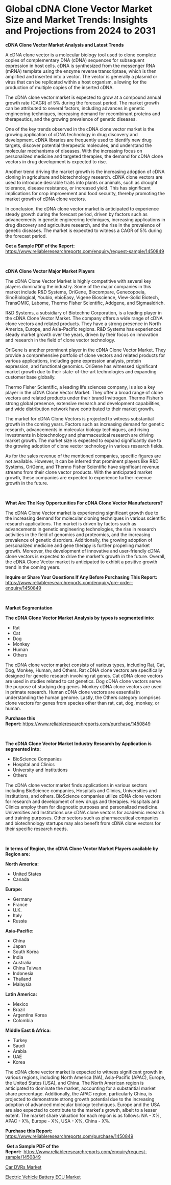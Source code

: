 <p><h1>Global cDNA Clone Vector Market Size and Market Trends: Insights and Projections from 2024 to 2031</h1></p><p><strong>cDNA Clone Vector Market Analysis and Latest Trends</strong></p>
<p><p>A cDNA clone vector is a molecular biology tool used to clone complete copies of complementary DNA (cDNA) sequences for subsequent expression in host cells. cDNA is synthesized from the messenger RNA (mRNA) template using the enzyme reverse transcriptase, which is then amplified and inserted into a vector. The vector is generally a plasmid or virus that can be replicated within a host organism, allowing for the production of multiple copies of the inserted cDNA.</p><p>The cDNA clone vector market is expected to grow at a compound annual growth rate (CAGR) of 5% during the forecast period. The market growth can be attributed to several factors, including advances in genetic engineering techniques, increasing demand for recombinant proteins and therapeutics, and the growing prevalence of genetic diseases.</p><p>One of the key trends observed in the cDNA clone vector market is the growing application of cDNA technology in drug discovery and development. cDNA libraries are frequently used to identify new drug targets, discover potential therapeutic molecules, and understand the molecular mechanisms of diseases. With the increasing focus on personalized medicine and targeted therapies, the demand for cDNA clone vectors in drug development is expected to rise.</p><p>Another trend driving the market growth is the increasing adoption of cDNA cloning in agriculture and biotechnology research. cDNA clone vectors are used to introduce desirable traits into plants or animals, such as drought tolerance, disease resistance, or increased yield. This has significant implications for crop improvement and food security, thereby promoting the market growth of cDNA clone vectors.</p><p>In conclusion, the cDNA clone vector market is anticipated to experience steady growth during the forecast period, driven by factors such as advancements in genetic engineering techniques, increasing applications in drug discovery and agriculture research, and the rise in the prevalence of genetic diseases. The market is expected to witness a CAGR of 5% during the forecast period.</p></p>
<p><strong>Get a Sample PDF of the Report:&nbsp;</strong> <a href="https://www.reliableresearchreports.com/enquiry/request-sample/1450849">https://www.reliableresearchreports.com/enquiry/request-sample/1450849</a></p>
<p>&nbsp;</p>
<p><strong>cDNA Clone Vector Major Market Players</strong></p>
<p><p>The cDNA Clone Vector Market is highly competitive with several key players dominating the industry. Some of the major companies in this market include R&D Systems, OriGene, Biocompare, Genecopoeia, SinoBiological, Youbio, ebioEasy, Vigene Bioscience, View-Solid Biotech, TransOMIC, Labome, Thermo Fisher Scientific, Addgene, and Sigmaaldrich. </p><p>R&D Systems, a subsidiary of Biotechne Corporation, is a leading player in the cDNA Clone Vector Market. The company offers a wide range of cDNA clone vectors and related products. They have a strong presence in North America, Europe, and Asia-Pacific regions. R&D Systems has experienced steady market growth over the years, driven by their focus on innovation and research in the field of clone vector technology. </p><p>OriGene is another prominent player in the cDNA Clone Vector Market. They provide a comprehensive portfolio of clone vectors and related products for various applications, including gene expression analysis, protein expression, and functional genomics. OriGene has witnessed significant market growth due to their state-of-the-art technologies and expanding customer base globally.</p><p>Thermo Fisher Scientific, a leading life sciences company, is also a key player in the cDNA Clone Vector Market. They offer a broad range of clone vectors and related products under their brand Invitrogen. Thermo Fisher's strong global presence, extensive research and development capabilities, and wide distribution network have contributed to their market growth.</p><p>The market for cDNA Clone Vectors is projected to witness substantial growth in the coming years. Factors such as increasing demand for genetic research, advancements in molecular biology techniques, and rising investments in biotechnology and pharmaceutical research are driving market growth. The market size is expected to expand significantly due to the growing adoption of clone vector technology in various research fields.</p><p>As for the sales revenue of the mentioned companies, specific figures are not available. However, it can be inferred that prominent players like R&D Systems, OriGene, and Thermo Fisher Scientific have significant revenue streams from their clone vector products. With the anticipated market growth, these companies are expected to experience further revenue growth in the future.</p></p>
<p>&nbsp;</p>
<p><strong>What Are The Key Opportunities For cDNA Clone Vector Manufacturers?</strong></p>
<p><p>The cDNA Clone Vector market is experiencing significant growth due to the increasing demand for molecular cloning techniques in various scientific research applications. The market is driven by factors such as advancements in genetic engineering technologies, the rise in research activities in the field of genomics and proteomics, and the increasing prevalence of genetic disorders. Additionally, the growing adoption of personalized medicine and gene therapy is further propelling market growth. Moreover, the development of innovative and user-friendly cDNA clone vectors is expected to drive the market's growth in the future. Overall, the cDNA Clone Vector market is anticipated to exhibit a positive growth trend in the coming years.</p></p>
<p><strong>Inquire or Share Your Questions If Any Before Purchasing This Report:</strong> <a href="https://www.reliableresearchreports.com/enquiry/pre-order-enquiry/1450849">https://www.reliableresearchreports.com/enquiry/pre-order-enquiry/1450849</a></p>
<p>&nbsp;</p>
<p><strong>Market Segmentation</strong></p>
<p><strong>The cDNA Clone Vector Market Analysis by types is segmented into:</strong></p>
<p><ul><li>Rat</li><li>Cat</li><li>Dog</li><li>Monkey</li><li>Human</li><li>Others</li></ul></p>
<p><p>The cDNA clone vector market consists of various types, including Rat, Cat, Dog, Monkey, Human, and Others. Rat cDNA clone vectors are specifically designed for genetic research involving rat genes. Cat cDNA clone vectors are used in studies related to cat genetics. Dog cDNA clone vectors serve the purpose of studying dog genes. Monkey cDNA clone vectors are used in primate research. Human cDNA clone vectors are essential in understanding the human genome. Lastly, the Others category comprises clone vectors for genes from species other than rat, cat, dog, monkey, or human.</p></p>
<p><strong>Purchase this Report:&nbsp;</strong><a href="https://www.reliableresearchreports.com/purchase/1450849">https://www.reliableresearchreports.com/purchase/1450849</a></p>
<p>&nbsp;</p>
<p><strong>The cDNA Clone Vector Market Industry Research by Application is segmented into:</strong></p>
<p><ul><li>BioScience Companies</li><li>Hospital and Clinics</li><li>University and Institutions</li><li>Others</li></ul></p>
<p><p>The cDNA clone vector market finds applications in various sectors including BioScience companies, Hospitals and Clinics, Universities and Institutions, and others. BioScience companies utilize cDNA clone vectors for research and development of new drugs and therapies. Hospitals and Clinics employ them for diagnostic purposes and personalized medicine. Universities and Institutions use cDNA clone vectors for academic research and training purposes. Other sectors such as pharmaceutical companies and biotechnology startups may also benefit from cDNA clone vectors for their specific research needs.</p></p>
<p>&nbsp;</p>
<p><strong>In terms of Region, the cDNA Clone Vector Market Players available by Region are:</strong></p>
<p>
    <p> <strong> North America: </strong>
        <ul>
            <li>United States</li>
            <li>Canada</li>
        </ul>
        </p> 
    <p> <strong> Europe: </strong>
        <ul>
            <li>Germany</li>
            <li>France</li>
            <li>U.K.</li>
            <li>Italy</li>
            <li>Russia</li>
        </ul>
        </p> 
    <p> <strong> Asia-Pacific: </strong>
        <ul>
            <li>China</li>
            <li>Japan</li>
            <li>South Korea</li>
            <li>India</li>
            <li>Australia</li>
            <li>China Taiwan</li>
            <li>Indonesia</li>
            <li>Thailand</li>
            <li>Malaysia</li>
        </ul>
        </p> 
    <p> <strong> Latin America: </strong>
        <ul>
            <li>Mexico</li>
            <li>Brazil</li>
            <li>Argentina Korea</li>
            <li>Colombia</li>
        </ul>
        </p> 
    <p> <strong> Middle East & Africa: </strong>
        <ul>
            <li>Turkey</li>
            <li>Saudi</li>
            <li>Arabia</li>
            <li>UAE</li>
            <li>Korea</li>
        </ul>
    </p>
    </p>
<p><p>The cDNA clone vector market is expected to witness significant growth in various regions, including North America (NA), Asia-Pacific (APAC), Europe, the United States (USA), and China. The North American region is anticipated to dominate the market, accounting for a substantial market share percentage. Additionally, the APAC region, particularly China, is projected to demonstrate strong growth potential due to the increasing adoption of advanced molecular biology techniques. Europe and the USA are also expected to contribute to the market's growth, albeit to a lesser extent. The market share valuation for each region is as follows: NA - X%, APAC - X%, Europe - X%, USA - X%, China - X%.</p></p>
<p><strong>Purchase this Report: </strong><a href="https://www.reliableresearchreports.com/purchase/1450849">https://www.reliableresearchreports.com/purchase/1450849</a></p>
<p>&nbsp;<strong>Get a Sample PDF of the Report:&nbsp;&nbsp;</strong><a href="https://www.reliableresearchreports.com/enquiry/request-sample/1450849">https://www.reliableresearchreports.com/enquiry/request-sample/1450849</a></p>
<p><strong></strong></p>
<p><p><a href="https://medium.com/@emilyarnold76/decoding-car-dvrs-market-metrics-market-share-trends-and-growth-patterns-efc17dea79fd">Car DVRs Market</a></p><p><a href="https://medium.com/@v25590012/electric-vehicle-battery-ecu-market-outlook-industry-overview-and-forecast-2024-to-2031-835c7a7b3a09">Electric Vehicle Battery ECU Market</a></p></p>